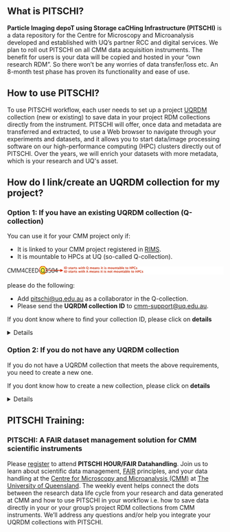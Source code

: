 ## What is PITSCHI?

**Particle Imaging depoT using Storage caCHing Infrastructure (PITSCHI)** is a data repository for the Centre for Microscopy and Microanalysis developed and established with UQ’s partner RCC and digital services. We plan to roll out PITSCHI on all CMM data acquisition instruments. The benefit for users is your data will be copied and hosted in your “own research RDM”. So there won’t be any worries of data transfer/loss etc. An 8-month test phase has proven its functionality and ease of use.

## How to use PITSCHI?
To use PITSCHI workflow, each user needs to set up a project [UQRDM](https://research.uq.edu.au/rmbt/uqrdm) collection (new or existing) to save data in your project RDM collections directly from the instrument. PITSCHI will offer, once data and metadata are transferred and extracted, to use a Web browser to navigate through your experiments and datasets, and it allows you to start data/image processing software on our high-performance computing (HPC) clusters directly out of PITSCHI. Over the years, we will enrich your datasets with more metadata, which is your research and UQ's asset.

## How do I link/create an UQRDM collection for my project?

### Option 1: If you have an existing UQRDM collection (Q-collection)

You can use it for your CMM project only if:

- It is linked to your CMM project registered in [RIMS](https://rims.uq.edu.au/login/?pf=2).
- It is mountable to HPCs at UQ (so-called Q-collection).


![alt text](images/checkQcollection.jpg "Example Q collection")


please do the following:

- Add pitschi@uq.edu.au as a collaborator in the Q-collection.
- Please send the **UQRDM collection ID** to cmm-support@uq.edu.au.

If you dont know where to find your collection ID, please click on **details**
<details>
	
### Where to find the UQRDM collection ID?
Please follow the instructions to find your UQRDM collection ID. 
  
1. Please click on the following link to login into your UQRDM collection with your UQ credentials.
  http://rdm.uq.edu.au/
	

2. After login, please click on ‘Access Storage’.
	
  <img src="images/findUQRDMcollectionID.jpg" alt="Qcollection" style="max-height200px;max-width: 280px;float: right;"/> 
	
	
3. It’ll open another window with your UQRDM collection ID. 
	
<img src="images/findUQRDMcollectionID-1.jpg" alt="Qcollection" style="max-height:200px;max-width: 280px;float: right;"/> 
	
	
</details>

### Option 2: If you do not have any UQRDM collection

If you do not have a UQRDM collection that meets the above requirements, you need to create a new one.

If you dont know how to create a new collection, please click on **details**

<details>
	
### How to create a new UQRDM collection?
	
Please follow the instructions to create your new UQRDM collection. 
  
	1. Please click on the following link to create a new UQRDM collection for PITSCHI and login with your UQ credentials. 
  http://rdm.uq.edu.au/
	
	
	2. Click on ‘ Create new record’ on left sidebar of the page and add all details asked in the form.
	

	3. When it asks for Project name, please enter your complete ‘PPMS Project title’ (see screenshot below). 
	
<img src="images/createUQRDMcollectionID.jpg" alt="Qcollection" style="max-height:200px;max-width: 280px;float: right;"/> 
	
  
  4. Please add pitschi@uq.edu.au as collaborator in the record. 
	
<img src="images/createUQRDMcollectionID-1.jpg" alt="Qcollection" style="max-height:200px;max-width: 280px;float: right;"/>
	
	  
  5.	Under ‘data storage options’ please select ‘ project data needs to be mounted on UQ HPC facilities
	
  <img src="images/createUQRDMcollectionID-2.jpg" alt="Qcollection" style="max-height:200px;max-width: 280px;float: right;"/> 
	
  
  6.	When you submit the form, and receive a confirmation from UQRDM team, please send the UQRDM collection number to cmm-support@uq.edu.au
	

</details>

## PITSCHI Training:

### PITSCHI: A FAIR dataset management solution for CMM scientific instruments

Please [register](https://cmm.centre.uq.edu.au/pitschi) to attend **PITSCHI HOUR/FAIR Datahandling**. Join us to learn about scientific data management, [FAIR](https://ardc.edu.au/resource/fair-policy-for-ardc-and-ardc-co-investment-project-materials/) principles, and your data handling at the [Centre for Microscopy and Microanalysis (CMM)](https://cmm.centre.uq.edu.au/) at [The University of Queensland](https://www.uq.edu.au/). The weekly event helps connect the dots between the research data life cycle from your research and data generated at CMM and how to use PITSCHI in your workflow i.e. how to save data directly in your or your group’s project RDM collections from CMM instruments. We’ll address any questions and/or help you integrate your UQRDM collections with PITSCHI.

